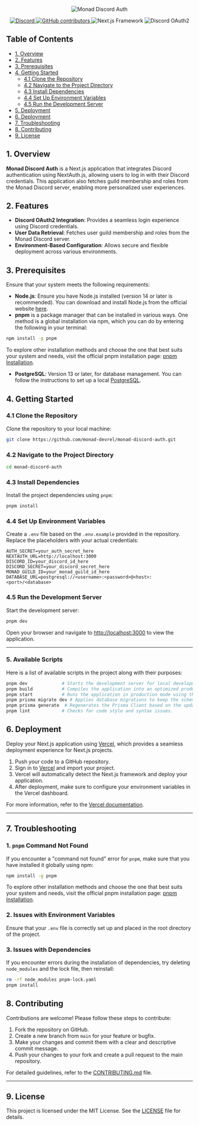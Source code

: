 <p align="center">
    <img alt="Monad Discord Auth" src="https://github.com/user-attachments/assets/32f470e7-ca9f-4610-a28b-0d630456dce2">
</p>

<p align="center">
    <a href="https://discord.gg/T7KKNT4cng">
        <img src="https://img.shields.io/badge/Discord-Monad%20Developers-7289DA?logo=discord&logoColor=white" alt="Discord">
    </a>
    <a href="https://github.com/monad-devrel/monad-discord-auth">
        <img src="https://img.shields.io/github/contributors/monad-devrel/monad-discord-auth" alt="GitHub contributors">
    </a>
    <img src="https://img.shields.io/badge/Next.js-Framework-000000?logo=next.js" alt="Next.js Framework">
    <img src="https://img.shields.io/badge/Discord-OAuth2-7289DA?logo=discord" alt="Discord OAuth2">

</p>

## <a name='TableofContents'></a>Table of Contents

- [1. Overview](#1-overview)
- [2. Features](#2-features)
- [3. Prerequisites](#3-prerequisites)
- [4. Getting Started](#4-getting-started)
  - [4.1 Clone the Repository](#41-clone-the-repository)
  - [4.2 Navigate to the Project Directory](#42-navigate-to-the-project-directory)
  - [4.3 Install Dependencies](#43-install-dependencies)
  - [4.4 Set Up Environment Variables](#44-set-up-environment-variables)
  - [4.5 Run the Development Server](#45-run-the-development-server)
- [5. Deployment](#5-available-scripts)
- [6. Deployment](#6-deployment)
- [7. Troubleshooting](#6-troubleshooting)
- [8. Contributing](#7-contributing)
- [9. License](#8-license)

## 1. Overview

**Monad Discord Auth** is a Next.js application that integrates Discord authentication using NextAuth.js, allowing users to log in with their Discord credentials. This application also fetches guild membership and roles from the Monad Discord server, enabling more personalized user experiences.

## 2. Features

- **Discord OAuth2 Integration**: Provides a seamless login experience using Discord credentials.
- **User Data Retrieval**: Fetches user guild membership and roles from the Monad Discord server.
- **Environment-Based Configuration**: Allows secure and flexible deployment across various environments.

## 3. Prerequisites

Ensure that your system meets the following requirements:

- **Node.js**: Ensure you have Node.js installed (version 14 or later is recommended). You can download and install Node.js from the official website [here](https://nodejs.org/en/).
- **pnpm** is a package manager that can be installed in various ways. One method is a global installation via npm, which you can do by entering the following in your terminal:
```bash
npm install -g pnpm
  ```
To explore other installation methods and choose the one that best suits your system and needs, visit the official pnpm installation page: [pnpm Installation](https://pnpm.io/installation).

- **PostgreSQL**: Version 13 or later, for database management. You can follow the instructions to set up a local [PostgreSQL](https://www.prisma.io/dataguide/postgresql/setting-up-a-local-postgresql-database).

## 4. Getting Started

### 4.1 Clone the Repository

Clone the repository to your local machine:

```bash
git clone https://github.com/monad-devrel/monad-discord-auth.git
```

### 4.2 Navigate to the Project Directory

```bash
cd monad-discord-auth
```

### 4.3 Install Dependencies

Install the project dependencies using `pnpm`:

```bash
pnpm install
```

### 4.4 Set Up Environment Variables

Create a `.env` file based on the `.env.example` provided in the repository. Replace the placeholders with your actual credentials:

```env
AUTH_SECRET=your_auth_secret_here
NEXTAUTH_URL=http://localhost:3000
DISCORD_ID=your_discord_id_here
DISCORD_SECRET=your_discord_secret_here
MONAD_GUILD_ID=your_monad_guild_id_here
DATABASE_URL=postgresql://<username>:<password>@<host>:<port>/<database>
```

### 4.5 Run the Development Server

Start the development server:

```bash
pnpm dev
```

Open your browser and navigate to [http://localhost:3000](http://localhost:3000) to view the application.

---

### 5. Available Scripts

Here is a list of available scripts in the project along with their purposes:

```bash
pnpm dev             # Starts the development server for local development and testing.
pnpm build           # Compiles the application into an optimized production build.
pnpm start           # Runs the application in production mode using the compiled files.
pnpm prisma migrate dev # Applies database migrations to keep the schema in sync with your Prisma schema.
pnpm prisma generate  # Regenerates the Prisma Client based on the updated schema.
pnpm lint            # Checks for code style and syntax issues.
```

## 6. Deployment

Deploy your Next.js application using [Vercel](https://vercel.com/), which provides a seamless deployment experience for Next.js projects.

1. Push your code to a GitHub repository.
2. Sign in to [Vercel](https://vercel.com/) and import your project.
3. Vercel will automatically detect the Next.js framework and deploy your application.
4. After deployment, make sure to configure your environment variables in the Vercel dashboard.

For more information, refer to the [Vercel documentation](https://vercel.com/docs).

---

## 7. Troubleshooting

### 1. `pnpm` Command Not Found

If you encounter a "command not found" error for `pnpm`, make sure that you have installed it globally using npm:

```bash
npm install -g pnpm
```

To explore other installation methods and choose the one that best suits your system and needs, visit the official pnpm installation page: [pnpm Installation](https://pnpm.io/installation).

### 2. Issues with Environment Variables

Ensure that your `.env` file is correctly set up and placed in the root directory of the project.

### 3. Issues with Dependencies

If you encounter errors during the installation of dependencies, try deleting `node_modules` and the lock file, then reinstall:

```bash
rm -rf node_modules pnpm-lock.yaml
pnpm install
```

## 8. Contributing

Contributions are welcome! Please follow these steps to contribute:

1. Fork the repository on GitHub.
2. Create a new branch from `main` for your feature or bugfix.
3. Make your changes and commit them with a clear and descriptive commit message.
4. Push your changes to your fork and create a pull request to the main repository.

For detailed guidelines, refer to the [CONTRIBUTING.md](CONTRIBUTING.md) file.

---

## 9. License

This project is licensed under the MIT License. See the [LICENSE](LICENSE.md) file for details.
